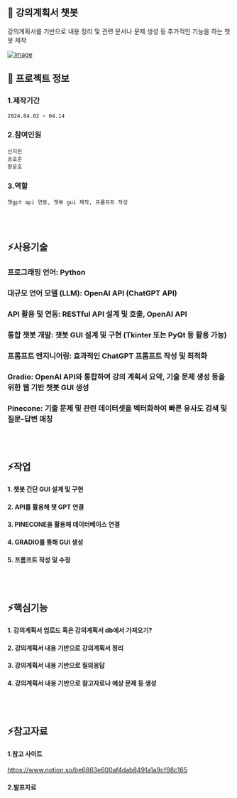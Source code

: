 

<!--## Hi there 👋
**jiminnnnnn/jiminnnnnn** is a ✨ _special_ ✨ repository because its `README.md` (this file) appears on your GitHub profile.

Here are some ideas to get you started:

- 🔭 I’m currently working on ...
- 🌱 I’m currently learning ...
- 👯 I’m looking to collaborate on ...
- 🤔 I’m looking for help with ...
- 💬 Ask me about ...
- 📫 How to reach me: ...
- 😄 Pronouns: ...
- ⚡ Fun fact: ...
-->


## 👋 강의계획서 챗봇
강의계획서를 기반으로 내용 정리 및 관련 문서나 문제 생성 등 추가적인 기능을 하는 챗봇 제작
<br/>

[![image](https://github.com/user-attachments/assets/7b541827-ad9d-4815-908d-0858dfc1fd2c)]()
<br/>

## 🌱 프로젝트 정보
### 1.제작기간
	2024.04.02 ~ 04.14
### 2.참여인원
	신지민
 	송호준
  	황윤호
### 3.역할
	챗gpt api 연동, 챗봇 gui 제작, 프롬프트 작성
<br/>
<br/>

## ⚡사용기술
### 프로그래밍 언어: Python
### 대규모 언어 모델 (LLM): OpenAI API (ChatGPT API)
### API 활용 및 연동: RESTful API 설계 및 호출, OpenAI API
### 통합 챗봇 개발: 챗봇 GUI 설계 및 구현 (Tkinter 또는 PyQt 등 활용 가능)
### 프롬프트 엔지니어링: 효과적인 ChatGPT 프롬프트 작성 및 최적화
### Gradio: OpenAI API와 통합하여 강의 계획서 요약, 기출 문제 생성 등을 위한 웹 기반 챗봇 GUI 생성
### Pinecone: 기출 문제 및 관련 데이터셋을 벡터화하여 빠른 유사도 검색 및 질문-답변 매칭

<br/>
<br/>

## ⚡작업
#### 1. 챗봇 간단 GUI 설계 및 구현
#### 2. API를 활용해 챗 GPT 연결
#### 3. PINECONE을 활용해 데이터베이스 연결
#### 4. GRADIO를 통해 GUI 생성
#### 5. 프롬프트 작성 및 수정

<br/>
<br/>

## ⚡핵심기능
#### 	1. 강의계획서 업로드 혹은 강의계획서 db에서 가져오기?
#### 	2. 강의계획서 내용 기반으로 강의계획서 정리
#### 	3. 강의계획서 내용 기반으로 질의응답
#### 	4. 강의계획서 내용 기반으로 참고자료나 예상 문제 등 생성
<br/>
<br/>

## ⚡참고자료
#### 	1.참고 사이트
<https://www.notion.so/be6863e600af4dab8491a1a9cf98c165>
#### 	2.발표자료
 

